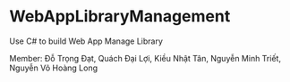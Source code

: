 # WebAppLibraryManagement
Use C# to build Web App Manage Library

Member: Đỗ Trọng Đạt, Quách Đại Lợi, Kiều Nhật Tân, Nguyễn Minh Triết, Nguyễn Võ Hoàng Long
